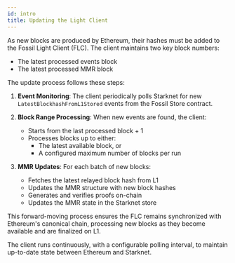 ```yaml
---
id: intro
title: Updating the Light Client
---
```


As new blocks are produced by Ethereum, their hashes must be added to the Fossil Light Client (FLC). The client maintains two key block numbers:

- The latest processed events block
- The latest processed MMR block

The update process follows these steps:

1. **Event Monitoring**: The client periodically polls Starknet for new `LatestBlockhashFromL1Stored` events from the Fossil Store contract.

2. **Block Range Processing**: When new events are found, the client:
   - Starts from the last processed block + 1
   - Processes blocks up to either:
     - The latest available block, or
     - A configured maximum number of blocks per run

3. **MMR Updates**: For each batch of new blocks:
   - Fetches the latest relayed block hash from L1
   - Updates the MMR structure with new block hashes
   - Generates and verifies proofs on-chain
   - Updates the MMR state in the Starknet store

This forward-moving process ensures the FLC remains synchronized with Ethereum's canonical chain, processing new blocks as they become available and are finalized on L1.

The client runs continuously, with a configurable polling interval, to maintain up-to-date state between Ethereum and Starknet.
